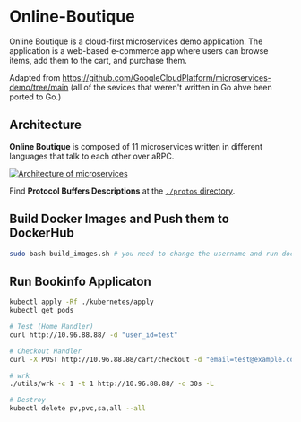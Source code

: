 # Online-Boutique


Online Boutique is a cloud-first microservices demo application. The application is a web-based e-commerce app where users can browse items, add them to the cart, and purchase them.

Adapted from https://github.com/GoogleCloudPlatform/microservices-demo/tree/main (all of the sevices that weren't written in Go ahve been ported to Go.)

## Architecture

**Online Boutique** is composed of 11 microservices written in different
languages that talk to each other over aRPC.

[![Architecture of
microservices](./architecture-diagram.png)](./architecture-diagram.png)

Find **Protocol Buffers Descriptions** at the [`./protos` directory](/protos).


## Build Docker Images and Push them to DockerHub

```bash
sudo bash build_images.sh # you need to change the username and run docker login
```

## Run Bookinfo Applicaton

```bash
kubectl apply -Rf ./kubernetes/apply
kubectl get pods

# Test (Home Handler)
curl http://10.96.88.88/ -d "user_id=test"

# Checkout Handler
curl -X POST http://10.96.88.88/cart/checkout -d "email=test@example.com" -d "street_address=123 Main St" -d "zip_code=98101" -d "city=Seattle" -d "state=WA" -d "country=USA" -d "credit_card_number=4111111111111111" -d "credit_card_expiration_month=12" -d "credit_card_expiration_year=2025" -d "credit_card_cvv=123" -d "user_id=test"

# wrk
./utils/wrk -c 1 -t 1 http://10.96.88.88/ -d 30s -L

# Destroy
kubectl delete pv,pvc,sa,all --all
```